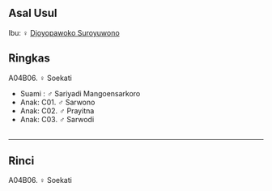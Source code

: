 ## Asal Usul

Ibu: ♀ [Djoyopawoko Suroyuwono][up] 

## Ringkas

A04B06. ♀ Soekati
	<br/>

*	Suami : ♂ Sariyadi Mangoensarkoro
	<br/>
*	Anak: C01. ♂ Sarwono
*	Anak: C02. ♂ Prayitna
*	Anak: C03. ♂ Sarwodi
	<br/><br/>

-- -- --

## Rinci

A04B06. ♀ Soekati
	<br/>

[up]: https://github.com/epsi-rns/gitodipuro/blob/master/tree/A04.md
